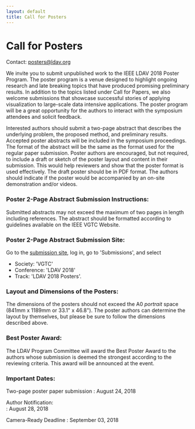 ```yaml
---
layout: default
title: Call for Posters
---
```


# Call for Posters

Contact: <posters@ldav.org>

We invite you to submit unpublished work to the IEEE LDAV 2018 Poster Program.
The poster program is a venue designed to highlight ongoing research and late
breaking topics that have produced promising preliminary results. In addition to
the topics listed under Call for Papers, we also welcome submissions that
showcase successful stories of applying visualization to large-scale data
intensive applications. The poster program will be a great opportunity for the
authors to interact with the symposium attendees and solicit feedback.

Interested authors should submit a two-page abstract that describes the
underlying problem, the proposed method, and preliminary results. Accepted
poster abstracts will be included in the symposium proceedings. The format of
the abstract will be the same as the format used for the regular paper
submission. Poster authors are encouraged, but not required, to include a draft
or sketch of the poster layout and content in their submission. This would help
reviewers and show that the poster format is used effectively. The draft poster
should be in PDF format. The authors should indicate if the poster would be
accompanied by an on-site demonstration and/or videos.

### Poster 2-Page Abstract Submission Instructions:

Submitted abstracts may not exceed the maximum of two pages in length including references. The
abstract should be formatted according to guidelines available on the IEEE VGTC
Website.

### Poster 2-Page Abstract Submission Site:

Go to the [submission site](https://new.precisionconference.com/~vgtc), log in, go
to 'Submissions', and select 
* Society: 'VGTC'
* Conference: 'LDAV 2018'
* Track: 'LDAV 2018 Posters'.

### Layout and Dimensions of the Posters:

The dimensions of the posters should not exceed the A0 *portrait* space (841mm x 1189mm or
33.1" x 46.8"). The poster authors can determine the layout by themselves, but
please be sure to follow the dimensions described above.

### Best Poster Award:
The LDAV Program Committee will award the Best Poster Award to the authors whose
submission is deemed the strongest according to the reviewing criteria. This
award will be announced at the event.

### Important Dates:

Two-page poster paper submission
: August 24, 2018

Author Notification:	
: August 28, 2018

Camera-Ready Deadline
: September 03, 2018
